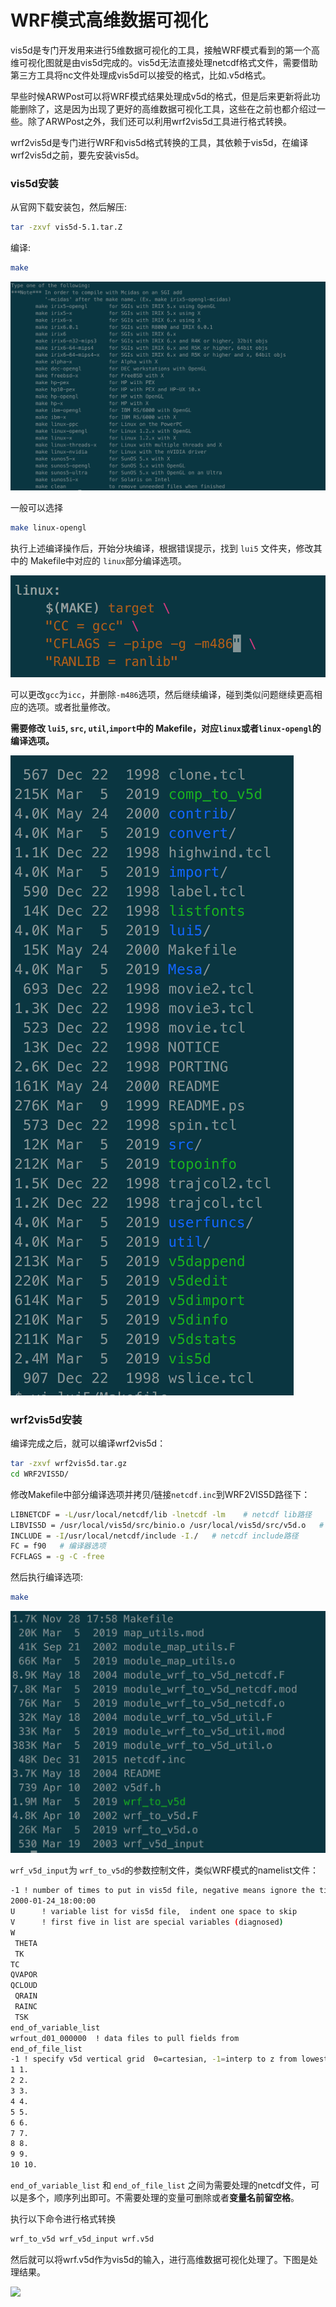 # WRF模式高维数据可视化


vis5d是专门开发用来进行5维数据可视化的工具，接触WRF模式看到的第一个高维可视化图就是由vis5d完成的。vis5d无法直接处理netcdf格式文件，需要借助第三方工具将nc文件处理成vis5d可以接受的格式，比如.v5d格式。

早些时候ARWPost可以将WRF模式结果处理成v5d的格式，但是后来更新将此功能删除了，这是因为出现了更好的高维数据可视化工具，这些在之前也都介绍过一些。除了ARWPost之外，我们还可以利用wrf2vis5d工具进行格式转换。

wrf2vis5d是专门进行WRF和vis5d格式转换的工具，其依赖于vis5d，在编译wrf2vis5d之前，要先安装vis5d。

### vis5d安装

从官网下载安装包，然后解压:

```bash
tar -zxvf vis5d-5.1.tar.Z
```

编译:

```bash
make
```

![](/img/2019/03/15/vis5d1.png)

一般可以选择

```bash
make linux-opengl
```

执行上述编译操作后，开始分块编译，根据错误提示，找到 `lui5` 文件夹，修改其中的 Makefile中对应的 `linux`部分编译选项。

![](/img/2019/03/15/vis5d2.png)

可以更改`gcc`为`icc`，并删除`-m486`选项，然后继续编译，碰到类似问题继续更高相应的选项。或者批量修改。

**需要修改 `lui5`, `src`, `util`,`import`中的 Makefile，对应`linux`或者`linux-opengl`的编译选项。**

![](/img/2019/03/15/vis5d5.png)

### wrf2vis5d安装

编译完成之后，就可以编译wrf2vis5d：

```bash
tar -zxvf wrf2vis5d.tar.gz
cd WRF2VIS5D/
```

修改Makefile中部分编译选项并拷贝/链接`netcdf.inc`到WRF2VIS5D路径下：

```bash
LIBNETCDF = -L/usr/local/netcdf/lib -lnetcdf -lm    # netcdf lib路径
LIBVIS5D = /usr/local/vis5d/src/binio.o /usr/local/vis5d/src/v5d.o   # vis5d库路径
INCLUDE = -I/usr/local/netcdf/include -I./   # netcdf include路径
FC = f90   # 编译器选项
FCFLAGS = -g -C -free
```

然后执行编译选项:

```bash
make
```

![](/img/2019/03/15/vis5d4.png)

`wrf_v5d_input`为 `wrf_to_v5d`的参数控制文件，类似WRF模式的namelist文件：

```bash
-1 ! number of times to put in vis5d file, negative means ignore the times
2000-01-24_18:00:00
U      ! variable list for vis5d file,  indent one space to skip
V      ! first five in list are special variables (diagnosed)
W
 THETA
 TK
TC
QVAPOR
QCLOUD
 QRAIN
 RAINC
 TSK
end_of_variable_list
wrfout_d01_000000  ! data files to pull fields from
end_of_file_list
-1 ! specify v5d vertical grid  0=cartesian, -1=interp to z from lowest h, >1 list levels (z)  desired in vis5d file
1 1.
2 2.
3 3.
4 4.
5 5.
6 6.
7 7.
8 8.
9 9.
10 10.
```

`end_of_variable_list` 和 `end_of_file_list` 之间为需要处理的netcdf文件，可以是多个，顺序列出即可。不需要处理的变量可删除或者**变量名前留空格**。

执行以下命令进行格式转换

```bash
wrf_to_v5d wrf_v5d_input wrf.v5d
```

然后就可以将wrf.v5d作为vis5d的输入，进行高维数据可视化处理了。下图是处理结果。

![](/img/2019/03/15/v5d.gif)


